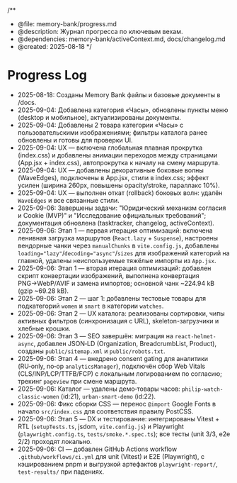 /\*\*

- @file: memory-bank/progress.md
- @description: Журнал прогресса по ключевым вехам.
- @dependencies: memory-bank/activeContext.md, docs/changelog.md
- @created: 2025-08-18
  \*/

# Progress Log

- 2025-08-18: Созданы Memory Bank файлы и базовые документы в /docs.
- 2025-09-04: Добавлена категория «Часы», обновлены пункты меню (desktop и мобильное), актуализированы документы.
- 2025-09-04: Добавлены 2 товара категории «Часы» с пользовательскими изображениями; фильтры каталога ранее обновлены и готовы для проверки UI.
- 2025-09-04: UX — включена глобальная плавная прокрутка (index.css) и добавлены анимации переходов между страницами (App.jsx + index.css), автопрокрутка к началу на смену маршрута.
- 2025-09-04: UX — добавлены декоративные боковые волны (WaveEdges), подключены в App.jsx, стили в index.css; эффект усилен (ширина 260px, повышены opacity/stroke, параллакс 10%).
- 2025-09-04: UX — выполнен откат (rollback) боковых волн: удалён `WaveEdges` и все связанные стили.
- 2025-09-06: Завершены задачи: "Юридический механизм согласия и Cookie (MVP)" и "Исследование официальных требований"; документация обновлена (tasktracker, changelog, activeContext).
- 2025-09-06: Этап 1 — первая итерация оптимизаций: включена ленивная загрузка маршрутов (`React.lazy` + `Suspense`), настроены вендорные чанки через `manualChunks` в `vite.config.js`, добавлены `loading="lazy"`/`decoding="async"`/`sizes` для изображений категорий на главной, удалены неиспользуемые тяжёлые импорты из `App.jsx`.
- 2025-09-06: Этап 1 — вторая итерация оптимизаций: добавлен скрипт конвертации изображений, выполнена конвертация PNG→WebP/AVIF и замена импортов; основной чанк ~224.94 kB (gzip ~69.28 kB).
- 2025-09-06: Этап 2 — шаг 1: добавлены тестовые товары для подкатегорий `women` и `smart` в категории `watches`.
- 2025-09-06: Этап 2 — UX каталога: реализованы сортировки, чипы активных фильтров (синхронизация с URL), skeleton-загрузчики и хлебные крошки.
- 2025-09-06: Этап 3 — SEO завершён: миграция на `react-helmet-async`, добавлен JSON‑LD (Organization, BreadcrumbList, Product), созданы `public/sitemap.xml` и `public/robots.txt`.
- 2025-09-06: Этап 4 — внедрено consent gating для аналитики (RU‑only, no‑op `analyticsManager`), подключён сбор Web Vitals (CLS/INP/LCP/TTFB/FCP) с локальным логированием по согласию; трекинг `pageview` при смене маршрута.
- 2025-09-06: Каталог — удалены демо‑товары часов: `philip-watch-classic-women` (id:21), `urban-smart-demo` (id:22).
- 2025-09-06: Фикс сборки CSS — перенос `@import` Google Fonts в начало `src/index.css` для соответствия правилу PostCSS.
- 2025-09-06: Этап 5 — DX и тестирование: интегрированы Vitest + RTL (`setupTests.ts`, jsdom, `vite.config.js`) и Playwright (`playwright.config.ts`, `tests/smoke.*.spec.ts`); все тесты (unit 3/3, e2e 2/2) проходят локально.
- 2025-09-06: CI — добавлен GitHub Actions workflow `.github/workflows/ci.yml` для unit (Vitest) и E2E (Playwright), с кэшированием pnpm и выгрузкой артефактов `playwright-report/`, `test-results/` при падениях.
